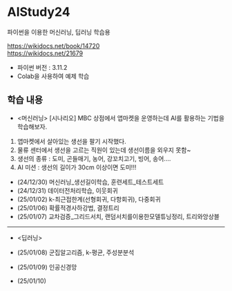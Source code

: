 # AIStudy24
파이썬을 이용한 머신러닝, 딥러닝 학습용

https://wikidocs.net/book/14720
<br>
https://wikidocs.net/21679

- 파이썬 버전 : 3.11.2
- Colab을 사용하여 예제 학습
  
## 학습 내용
- <머신러닝>
[시나리오] MBC 상점에서 앱마켓을 운영하는데 AI를 활용하는 기법을 학습해보자.

1. 앱마켓에서 살아있는 생선을 팔기 시작했다.
2. 물류 센터에서 생선을 고르는 직원이 있는데 생선이름을 외우지 못함~
3. 생선의 종류 : 도미, 곤들매기, 농어, 강꼬치고기, 빙어, 송어....
4. AI 미션 : 생선의 길이가 30cm 이상이면 도미!!!

- (24/12/30) 머신러닝_생선길이학습, 훈련세트_테스트세트
- (24/12/31) 데이터전처리학습, 이웃회귀
- (25/01/02) k-최근접한계(선형회귀, 다항회귀), 다중회귀
- (25/01/06) 확률적경사하강법, 결정트리
- (25/01/07) 교차검증_그리드서치, 랜덤서치를이용한모델튜닝정리, 트리와앙상블

<hr>

- <딥러닝>
  
- (25/01/08) 군집알고리즘, k-평균, 주성분분석
- (25/01/09) 인공신경망
- (25/01/10) 
